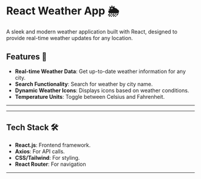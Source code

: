 # React Weather App 🌦️

A sleek and modern weather application built with React, designed to provide real-time weather updates for any location.

## Features 🚀

- **Real-time Weather Data**: Get up-to-date weather information for any city.
- **Search Functionality**: Search for weather by city name.
- **Dynamic Weather Icons**: Displays icons based on weather conditions.
- **Temperature Units**: Toggle between Celsius and Fahrenheit.

---

---

## Tech Stack 🛠️

- **React.js**: Frontend framework.
- **Axios**: For API calls.
- **CSS/Tailwind**: For styling.
- **React Router**: For navigation

---
